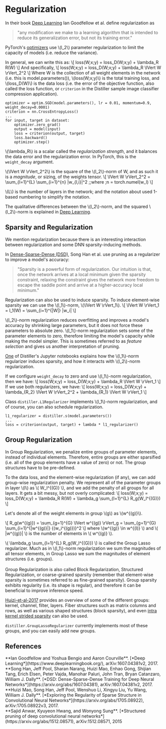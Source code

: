 # Regularization

In their book [Deep Learning](#deep-learning) Ian Goodfellow et al. define regularization as
> "any modification we make to a learning algorithm that is intended to reduce its generalization error, but not its training error."

PyTorch's [optimizers](http://pytorch.org/docs/master/optim.html) use \\(l_2\\) parameter regularization to limit the capacity of models (i.e. reduce the variance).

In general, we can write this as:
\\[
loss(W;x;y) = loss_D(W;x;y) + \lambda_R R(W)
\\]
And specifically,
\\[
loss(W;x;y) = loss_D(W;x;y) + \lambda_R \lVert W \rVert_2^2
\\]
Where W is the collection of all weight elements in the network (i.e. this is model.parameters()), \\(loss(W;x;y)\\) is the total training loss, and \\(loss_D(W)\\) is the data loss (i.e. the error of the objective function, also called the loss function, or ```criterion``` in the Distiller sample image classifier compression application).
```
optimizer = optim.SGD(model.parameters(), lr = 0.01, momentum=0.9, weight_decay=0.0001)
criterion = nn.CrossEntropyLoss()
...
for input, target in dataset:
    optimizer.zero_grad()
    output = model(input)
    loss = criterion(output, target)
    loss.backward()
    optimizer.step()
```
\\(\lambda_R\\) is a scalar called the *regularization strength*, and it balances the data error and the regularization error.  In PyTorch, this is the ```weight_decay``` argument.

\\(\lVert W \rVert_2^2\\) is the square of the \\(l_2\\)-norm of W, and as such it is a *magnitude*, or sizing, of the weights tensor.
\\[
\lVert W \rVert_2^2 = \sum_{l=1}^{L}  \sum_{i=1}^{n} |w_{l,i}|^2 \;\;where \;n = torch.numel(w_l)
\\]

\\(L\\) is the number of layers in the network; and the notation about used 1-based numbering to simplify the notation.

The qualitative differences between the \\(l_2\\)-norm, and the squared \\(l_2\\)-norm is explained in [Deep Learning](https://www.deeplearningbook.org/).

## Sparsity and Regularization

We mention regularization because there is an interesting interaction between regularization and some DNN sparsity-inducing methods.

In [Dense-Sparse-Dense (DSD)](#han-et-al-2017), Song Han et al. use pruning as a regularizer to improve a model's accuracy:
> "Sparsity is a powerful form of regularization. Our intuition is that, once the network arrives at a local minimum given the sparsity constraint, relaxing the constraint gives the network more freedom to escape the saddle point and arrive at a higher-accuracy local minimum."

Regularization can also be used to induce sparsity.  To induce element-wise sparsity we can use the \\(l_1\\)-norm, \\(\lVert W \rVert_1\\).
\\[
\lVert W \rVert_1 = l_1(W) = \sum_{i=1}^{|W|} |w_i|
\\]

\\(l_2\\)-norm regularization reduces overfitting and improves a model's accuracy by shrinking large parameters, but it does not force these parameters to absolute zero.  \\(l_1\\)-norm regularization sets some of the parameter elements to zero, therefore limiting the model's capacity while making the model simpler.  This is sometimes referred to as *feature selection* and gives us another interpretation of pruning.

[One](https://github.com/NervanaSystems/distiller/blob/master/jupyter/L1-regularization.ipynb) of Distiller's Jupyter notebooks explains how the \\(l_1\\)-norm regularizer induces sparsity, and how it interacts with \\(l_2\\)-norm regularization.


If we configure ```weight_decay``` to zero and use \\(l_1\\)-norm regularization, then we have:
\\[
loss(W;x;y) = loss_D(W;x;y) + \lambda_R \lVert W \rVert_1
\\]
If we use both regularizers, we have:
\\[
loss(W;x;y) = loss_D(W;x;y) + \lambda_{R_2} \lVert W \rVert_2^2  + \lambda_{R_1} \lVert W \rVert_1
\\]

Class ```distiller.L1Regularizer``` implements \\(l_1\\)-norm regularization, and of course, you can also schedule regularization.
```
l1_regularizer = distiller.s(model.parameters())
...
loss = criterion(output, target) + lambda * l1_regularizer()
```

## Group Regularization

In Group Regularization, we penalize entire groups of parameter elements, instead of individual elements.  Therefore, entire groups are either sparsified (i.e. all of the group elements have a value of zero) or not.  The group structures have to be pre-defined.

To the data loss, and the element-wise regularization (if any), we can add group-wise regularization penalty.  We represent all of the parameter groups in layer \\(l\\) as \\( W_l^{(G)} \\), and we add the penalty of all groups for all layers.  It gets a bit messy, but not overly complicated:
\\[
loss(W;x;y) = loss_D(W;x;y) + \lambda_R R(W) + \lambda_g \sum_{l=1}^{L} R_g(W_l^{(G)})
\\]

Let's denote all of the weight elements in group \\(g\\) as \\(w^{(g)}\\).

\\[
R_g(w^{(g)}) = \sum_{g=1}^{G} \lVert w^{(g)} \rVert_g = \sum_{g=1}^{G} \sum_{i=1}^{|w^{(g)}|} {(w_i^{(g)})}^2
\\]
where \\(w^{(g)} \in w^{(l)} \\) and \\( |w^{(g)}| \\) is the number of elements in \\( w^{(g)} \\).


\\( \lambda_g \sum_{l=1}^{L} R_g(W_l^{(G)}) \\) is called the Group Lasso regularizer.  Much as in \\(l_1\\)-norm regularization we sum the magnitudes of all tensor elements, in Group Lasso we sum the magnitudes of element structures (i.e. groups).  
<br>
Group Regularization is also called Block Regularization, Structured Regularization, or coarse-grained sparsity (remember that element-wise sparsity is sometimes referred to as fine-grained sparsity).  Group sparsity exhibits regularity (i.e. its shape is regular), and therefore
it can be beneficial to improve inference speed.

[Huizi-et-al-2017](#huizi-et-al-2017) provides an overview of some of the different groups: kernel, channel, filter, layers.  Fiber structures such as matrix columns and rows, as well as various shaped structures (block sparsity), and even [intra kernel strided sparsity](#anwar-et-al-2015) can also be used.

```distiller.GroupLassoRegularizer``` currently implements most of these groups, and you can easily add new groups.

## References
<div id="deep-learning"></div> **Ian Goodfellow and Yoshua Bengio and Aaron Courville**.
    [*Deep Learning*](https://www.deeplearningbook.org/),
     arXiv:1607.04381v2,
    2017.

<div id="han-et-al-2017"></div> **Song Han, Jeff Pool, Sharan Narang, Huizi Mao, Enhao Gong, Shijian Tang, Erich Elsen, Peter Vajda, Manohar Paluri, John Tran, Bryan Catanzaro, William J. Dally**.
    [*DSD: Dense-Sparse-Dense Training for Deep Neural Networks*](https://arxiv.org/abs/1607.04381),
     arXiv:1607.04381v2,
    2017.

<div id="huizi-et-al-2017"></div> **Huizi Mao, Song Han, Jeff Pool, Wenshuo Li, Xingyu Liu, Yu Wang, William J. Dally**.
    [*Exploring the Regularity of Sparse Structure in Convolutional Neural Networks*](https://arxiv.org/abs/1705.08922),
    arXiv:1705.08922v3,
    2017.

<div id="anwar-et-al-2015"></div> **Sajid Anwar, Kyuyeon Hwang, and Wonyong Sung**.
    [*Structured pruning of deep convolutional neural networks*](https://arxiv.org/abs/1512.08571),
    arXiv:1512.08571,
    2015
